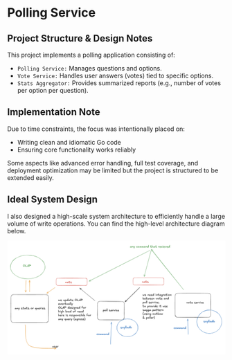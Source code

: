 # Polling Service

## Project Structure & Design Notes

This project implements a polling application consisting of:

- `Polling Service:` Manages questions and options.
- `Vote Service:` Handles user answers (votes) tied to specific options.
- `Stats Aggregator:` Provides summarized reports (e.g., number of votes per option per question).

## Implementation Note

Due to time constraints, the focus was intentionally placed on:

- Writing clean and idiomatic Go code
- Ensuring core functionality works reliably

Some aspects like advanced error handling, full test coverage, and deployment optimization may be limited but the project is structured to be extended easily.

## Ideal System Design

I also designed a high-scale system architecture to efficiently handle a large volume of write operations. You can find the high-level architecture diagram below.

![architecture](https://raw.githubusercontent.com/rezamokaram/polling/refs/heads/main/docs/ideal-system-design.png)

